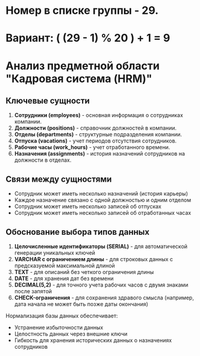 # Номер в списке группы - 29.
# Вариант: ( (29 - 1) % 20 ) + 1 = 9

# Анализ предметной области "Кадровая система (HRM)"

## Ключевые сущности
1. **Сотрудники (employees)** - основная информация о сотрудниках компании.
2. **Должности (positions)** - справочник должностей в компании.
3. **Отделы (departments)** - структурные подразделения компании.
4. **Отпуска (vacations)** - учет периодов отсутствия сотрудников.
5. **Рабочие часы (work_hours)** - учет отработанного времени.
6. **Назначения (assignments)** - история назначений сотрудников на должности в отделах.

## Связи между сущностями
- Сотрудник может иметь несколько назначений (история карьеры)
- Каждое назначение связано с одной должностью и одним отделом
- Сотрудник может иметь несколько записей об отпусках
- Сотрудник может иметь несколько записей об отработанных часах

## Обоснование выбора типов данных
1. **Целочисленные идентификаторы (SERIAL)** - для автоматической генерации уникальных ключей
2. **VARCHAR с ограничением длины** - для строковых данных с предсказуемой максимальной длиной
3. **TEXT** - для описаний без четкого ограничения длины
4. **DATE** - для хранения дат без времени
5. **DECIMAL(5,2)** - для точного учета рабочих часов с двумя знаками после запятой
6. **CHECK-ограничения** - для сохранения здравого смысла (например, дата начала не может быть позже даты окончания)

Нормализация базы данных обеспечивает:
- Устранение избыточности данных
- Целостность данных через внешние ключи
- Гибкость для хранения исторических данных о назначениях сотрудников